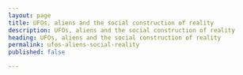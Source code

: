 ```yaml
---
layout: page
title: UFOs, aliens and the social construction of reality
description: UFOs, aliens and the social construction of reality
heading: UFOs, aliens and the social construction of reality
permalink: ufos-aliens-social-reality
published: false

---
```

